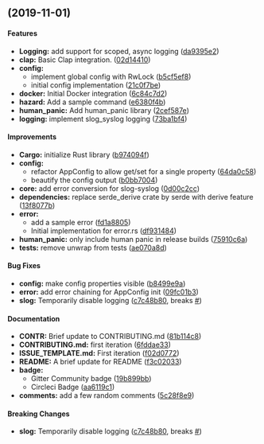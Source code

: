 <a name=""></a>
##  (2019-11-01)


#### Features

* **Logging:**  add support for scoped, async logging ([da9395e2](https://github.com/omarabid/rust-starter/commit/da9395e24c26b99977f09ec26742d8966232cfee))
* **clap:**  Basic Clap integration. ([02d14410](https://github.com/omarabid/rust-starter/commit/02d14410bc437c06014f1d829e7c1c156d6d07e6))
* **config:**
  *  implement global config with RwLock ([b5cf5ef8](https://github.com/omarabid/rust-starter/commit/b5cf5ef8eec1e76d0b13f9beac5b61100a8ec4a9))
  *  initial config implementation ([21c0f7be](https://github.com/omarabid/rust-starter/commit/21c0f7bed2173719749394917598d720ee1ee7f6))
* **docker:**  Initial Docker integration ([6c84c7d2](https://github.com/omarabid/rust-starter/commit/6c84c7d232b58e7036f9b4e6b4e4feacac2f5105))
* **hazard:**  Add a sample command ([e6380f4b](https://github.com/omarabid/rust-starter/commit/e6380f4b5acbc2332735581aa9aafb22338d9418))
* **human_panic:**  Add human_panic library ([2cef587e](https://github.com/omarabid/rust-starter/commit/2cef587e64947ffb143ff3afb006dc019ba52483))
* **logging:**  implement slog_syslog logging ([73ba1bf4](https://github.com/omarabid/rust-starter/commit/73ba1bf4541661da55e7969c1718034e070d5776))

#### Improvements

* **Cargo:**  initialize Rust library ([b974094f](https://github.com/omarabid/rust-starter/commit/b974094f73967178f16defa224853e8f7bad2792))
* **config:**
  *  refactor AppConfig to allow get/set for a single property ([64da0c58](https://github.com/omarabid/rust-starter/commit/64da0c5802013c4e57ace611d023d3ec3d8138b0))
  *  beautify the config output ([b0bb7004](https://github.com/omarabid/rust-starter/commit/b0bb7004650a4a5d878501177eb87da9feea5bf1))
* **core:**  add error conversion for slog-syslog ([0d00c2cc](https://github.com/omarabid/rust-starter/commit/0d00c2cc99d02b4868b19ab5f8812a1ecf6974f1))
* **dependencies:**  replace serde_derive crate by serde with derive feature ([13f8077b](https://github.com/omarabid/rust-starter/commit/13f8077b765ab5835dedc8aa19b2ac960800b831))
* **error:**
  *  add a sample error ([fd1a8805](https://github.com/omarabid/rust-starter/commit/fd1a88050391774927d29f1345f6a190a81c2412))
  *  Initial implementation for error.rs ([df931484](https://github.com/omarabid/rust-starter/commit/df9314848f14e8c71643703d982ed93398c47cf1))
* **human_panic:**  only include human panic in release builds ([75910c6a](https://github.com/omarabid/rust-starter/commit/75910c6afb614720c5dc692694f4b1bce46f4895))
* **tests:**  remove unwrap from tests ([ae070a8d](https://github.com/omarabid/rust-starter/commit/ae070a8d4f35a31b07ba3b7e14024e1499a7e46a))

#### Bug Fixes

* **config:**  make config properties visible ([b8499e9a](https://github.com/omarabid/rust-starter/commit/b8499e9a089490c862fb7ae59e1b5e0e2ae9a2f8))
* **error:**  add error chaining for AppConfig init ([09fc01b3](https://github.com/omarabid/rust-starter/commit/09fc01b3f386691e85752f6ea45b073c9a41e5f4))
* **slog:**  Temporarily disable logging ([c7c48b80](https://github.com/omarabid/rust-starter/commit/c7c48b80ddba7daefb072a8761b4a5691a1e40f0), breaks [#](https://github.com/omarabid/rust-starter/issues/))

#### Documentation

* **CONTR:**  Brief update to CONTRIBUTING.md ([81b114c8](https://github.com/omarabid/rust-starter/commit/81b114c859054bd83c9db6200448942d6f4296e8))
* **CONTRIBUTING.md:**  first iteration ([6fddae33](https://github.com/omarabid/rust-starter/commit/6fddae337a3b30799c6814165fb13b888df5c56f))
* **ISSUE_TEMPLATE.md:**  First iteration ([f02d0772](https://github.com/omarabid/rust-starter/commit/f02d07725229463ade2e8d81be1c73b79ef17530))
* **README:**  A brief update for README ([f3c02033](https://github.com/omarabid/rust-starter/commit/f3c02033572d051cd824b706950b5bacf8e09475))
* **badge:**
  *  Gitter Community badge ([19b899bb](https://github.com/omarabid/rust-starter/commit/19b899bb50e7c03dde14131d5fad1c049aae8f79))
  *  Circleci Badge ([aa6119c1](https://github.com/omarabid/rust-starter/commit/aa6119c1b92bdb7040b3f6df3d5f91c39e48ebe0))
* **comments:**  add a few random comments ([5c28f8e9](https://github.com/omarabid/rust-starter/commit/5c28f8e981e36e2fa0d1496922c271ddcd68749b))

#### Breaking Changes

* **slog:**  Temporarily disable logging ([c7c48b80](https://github.com/omarabid/rust-starter/commit/c7c48b80ddba7daefb072a8761b4a5691a1e40f0), breaks [#](https://github.com/omarabid/rust-starter/issues/))



